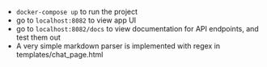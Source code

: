 - `docker-compose up` to run the project
- go to `localhost:8082` to view app UI
- go to `localhost:8082/docs` to view documentation for API endpoints, and test them out
- A very simple markdown parser is implemented with regex in templates/chat_page.html